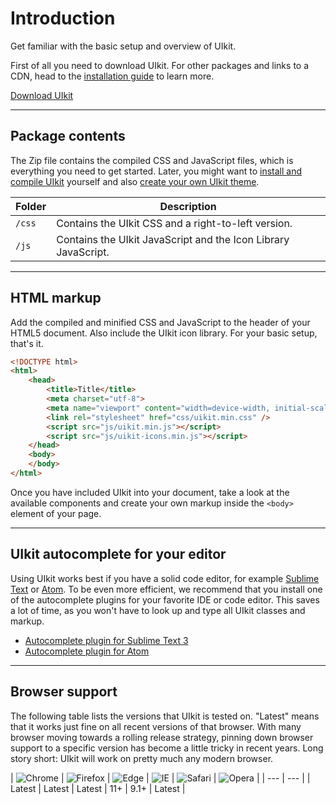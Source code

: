 # Introduction

<p class="uk-text-lead">Get familiar with the basic setup and overview of UIkit.</p>

First of all you need to download UIkit. For other packages and links to a CDN, head to the [installation guide](installation.md) to learn more.

<a class="uk-button uk-button-primary" href="https://getuikit.com/download">Download UIkit</a>

***

## Package contents

The Zip file contains the compiled CSS and JavaScript files, which is everything you need to get started. Later, you might want to [install and compile UIkit](installation.md) yourself and also [create your own UIkit theme](less.md).

| Folder    | Description |
| --------- | --- |
| `/css`    | Contains the UIkit CSS and a right-to-left version. |
| `/js`     | Contains the UIkit JavaScript and the Icon Library JavaScript. |

***

## HTML markup

Add the compiled and minified CSS and JavaScript to the header of your HTML5 document. Also include the UIkit icon library. For your basic setup, that's it.

```html
<!DOCTYPE html>
<html>
    <head>
        <title>Title</title>
        <meta charset="utf-8">
        <meta name="viewport" content="width=device-width, initial-scale=1">
        <link rel="stylesheet" href="css/uikit.min.css" />
        <script src="js/uikit.min.js"></script>
        <script src="js/uikit-icons.min.js"></script>
    </head>
    <body>
    </body>
</html>
```

Once you have included UIkit into your document, take a look at the available components and create your own markup inside the `<body>` element of your page.

***

## UIkit autocomplete for your editor

Using UIkit works best if you have a solid code editor, for example [Sublime Text](https://www.sublimetext.com/) or [Atom](https://atom.io/). To be even more efficient, we recommend that you install one of the autocomplete plugins for your favorite IDE or code editor. This saves a lot of time, as you won't have to look up and type all UIkit classes and markup.

- [Autocomplete plugin for Sublime Text 3](https://github.com/uikit/uikit-sublime)
- [Autocomplete plugin for Atom](https://atom.io/packages/uikit-atom)

***

## Browser support

The following table lists the versions that UIkit is tested on. "Latest" means that it works just fine on all recent versions of that browser. With many browser moving towards a rolling release strategy, pinning down browser support to a specific version has become a little tricky in recent years. Long story short: UIkit will work on pretty much any modern browser.

| ![Chrome](https://raw.githubusercontent.com/alrra/browser-logos/master/src/chrome/chrome_48x48.png) | ![Firefox](https://raw.githubusercontent.com/alrra/browser-logos/master/src/firefox/firefox_48x48.png) | ![Edge](https://raw.githubusercontent.com/alrra/browser-logos/master/src/edge/edge_48x48.png) | ![IE](https://raw.githubusercontent.com/alrra/browser-logos/master/src/archive/internet-explorer_9-11/internet-explorer_9-11_48x48.png) | ![Safari](https://raw.githubusercontent.com/alrra/browser-logos/master/src/safari/safari_48x48.png) | ![Opera](https://raw.githubusercontent.com/alrra/browser-logos/master/src/opera/opera_48x48.png) |
| --- | --- |
| Latest | Latest | Latest | 11+ | 9.1+ | Latest |
